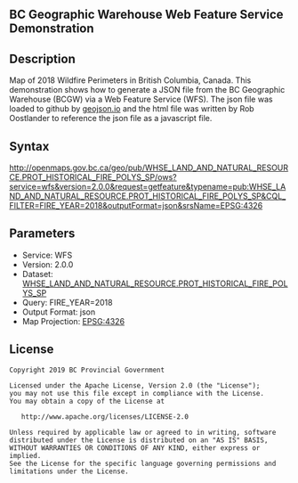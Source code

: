## BC Geographic Warehouse Web Feature Service Demonstration

## Description
Map of 2018 Wildfire Perimeters in British Columbia, Canada. This demonstration shows how to generate a JSON file from the BC Geographic Warehouse (BCGW) via a Web Feature Service (WFS). The json file was loaded to github by [geojson.io](http://geojson.io) and the html file was written by Rob Oostlander to reference the json file as a javascript file.

## Syntax
http://openmaps.gov.bc.ca/geo/pub/WHSE_LAND_AND_NATURAL_RESOURCE.PROT_HISTORICAL_FIRE_POLYS_SP/ows?service=wfs&version=2.0.0&request=getfeature&typename=pub:WHSE_LAND_AND_NATURAL_RESOURCE.PROT_HISTORICAL_FIRE_POLYS_SP&CQL_FILTER=FIRE_YEAR=2018&outputFormat=json&srsName=EPSG:4326

## Parameters
* Service: WFS
* Version: 2.0.0
* Dataset: [WHSE_LAND_AND_NATURAL_RESOURCE.PROT_HISTORICAL_FIRE_POLYS_SP](https://catalogue.data.gov.bc.ca/dataset/fire-perimeters-historical)
* Query: FIRE_YEAR=2018
* Output Format: json
* Map Projection: [EPSG:4326](https://spatialreference.org/ref/epsg/wgs-84/)

## License
    Copyright 2019 BC Provincial Government

    Licensed under the Apache License, Version 2.0 (the "License");
    you may not use this file except in compliance with the License.
    You may obtain a copy of the License at

       http://www.apache.org/licenses/LICENSE-2.0

    Unless required by applicable law or agreed to in writing, software
    distributed under the License is distributed on an "AS IS" BASIS,
    WITHOUT WARRANTIES OR CONDITIONS OF ANY KIND, either express or implied.
    See the License for the specific language governing permissions and
    limitations under the License.
